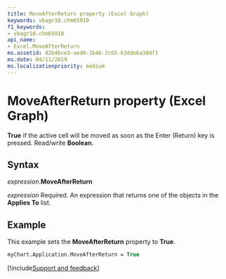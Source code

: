 ```yaml
---
title: MoveAfterReturn property (Excel Graph)
keywords: vbagr10.chm65910
f1_keywords:
- vbagr10.chm65910
api_name:
- Excel.MoveAfterReturn
ms.assetid: 82b4bce3-aed6-1b46-2c65-63dde6a30df1
ms.date: 04/11/2019
ms.localizationpriority: medium
---
```



# MoveAfterReturn property (Excel Graph)

**True** if the active cell will be moved as soon as the Enter (Return) key is pressed. Read/write **Boolean**.

## Syntax

_expression_.**MoveAfterReturn**

_expression_ Required. An expression that returns one of the objects in the **Applies To** list.

## Example

This example sets the **MoveAfterReturn** property to **True**.

```vb
myChart.Application.MoveAfterReturn = True
```

[!include[Support and feedback](~/includes/feedback-boilerplate.md)]